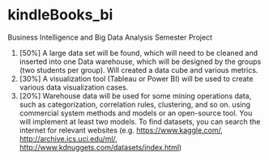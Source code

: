 # kindleBooks_bi
 Business Intelligence and Big Data Analysis Semester Project

1) [50%] A large data set will be found, which will need to be cleaned and inserted into one
Data warehouse, which will be designed by the groups (two students per group). Will
created a data cube and various metrics.
2) [30%] A visualization tool (Tableau or Power BI) will be used to
create various data visualization cases.
3) [20%] Warehouse data will be used for some mining operations
data, such as categorization, correlation rules, clustering, and so on.
using commercial system methods and models or an open-source tool.
You will implement at least two models.
To find datasets, you can search the internet for relevant
websites (e.g. https://www.kaggle.com/, http://archive.ics.uci.edu/ml/,
http://www.kdnuggets.com/datasets/index.html)